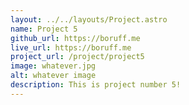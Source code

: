 ```yaml
---
layout: ../../layouts/Project.astro
name: Project 5
github_url: https://boruff.me
live_url: https://boruff.me
project_url: /project/project5
image: whatever.jpg
alt: whatever image
description: This is project number 5!
---
```

